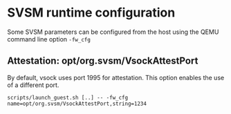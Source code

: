 # SVSM runtime configuration

Some SVSM parameters can be configured from the host using the QEMU command
line option `-fw_cfg`

## Attestation: opt/org.svsm/VsockAttestPort

By default, vsock uses port 1995 for attestation. This option enables the use
of a different port.

`scripts/launch_guest.sh [..] -- -fw_cfg name=opt/org.svsm/VsockAttestPort,string=1234`